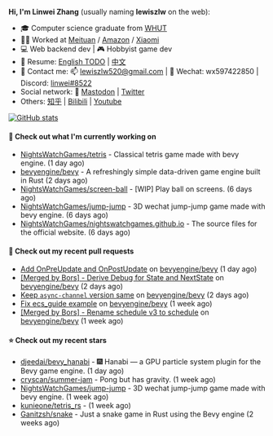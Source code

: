 **Hi, I'm Linwei Zhang** (usually naming **lewiszlw** on the web):
- 🎓 Computer science graduate from [WHUT](https://en.wikipedia.org/wiki/Wuhan_University_of_Technology)
- 👨‍💻 Worked at [Meituan](https://about.meituan.com/home) / [Amazon](https://www.amazon.com/) / [Xiaomi](https://www.mi.com/)
- 💻 Web backend dev | 🎮 Hobbyist game dev
- 📄 Resume: [English TODO](https://github.com/lewiszlw/lewiszlw/blob/main/Resume_EN.md) | [中文](https://github.com/lewiszlw/lewiszlw/blob/main/Resume_CN.md)
- 📱 Contact me: 📫 [lewiszlw520@gmail.com](mailto:lewiszlw520@gmail.com) | 💬 Wechat: wx597422850 | Discord: [linwei#8522](http://discordapp.com/users/891664307035713576)
- Social network: 🦣 [Mastodon](https://mastodon.world/@lewiszlw) | [Twitter](https://twitter.com/lewiszlw)
- Others: [知乎](https://www.zhihu.com/people/tian-qian-zhu-wu-ya) | [Bilibili](https://space.bilibili.com/43876861) | [Youtube](https://www.youtube.com/channel/UCnvri1tqAjxsp9nGQ63zUNw)

[![GitHub stats](https://github-readme-stats.vercel.app/api?username=lewiszlw&count_private=true&show_icons=true&theme=solarized-dark&include_all_commits=true)](https://github.com/anuraghazra/github-readme-stats)

#### 👷 Check out what I'm currently working on

- [NightsWatchGames/tetris](https://github.com/NightsWatchGames/tetris) - Classical tetris game made with bevy engine. (1 day ago)
- [bevyengine/bevy](https://github.com/bevyengine/bevy) - A refreshingly simple data-driven game engine built in Rust (2 days ago)
- [NightsWatchGames/screen-ball](https://github.com/NightsWatchGames/screen-ball) - [WIP] Play ball on screens. (6 days ago)
- [NightsWatchGames/jump-jump](https://github.com/NightsWatchGames/jump-jump) - 3D wechat jump-jump game made with bevy engine. (6 days ago)
- [NightsWatchGames/nightswatchgames.github.io](https://github.com/NightsWatchGames/nightswatchgames.github.io) - The source files for the official website. (6 days ago)

#### 🔨 Check out my recent pull requests

- [Add OnPreUpdate and OnPostUpdate](https://github.com/bevyengine/bevy/pull/7673) on [bevyengine/bevy](https://github.com/bevyengine/bevy) (1 day ago)
- [[Merged by Bors] - Derive Debug for State and NextState](https://github.com/bevyengine/bevy/pull/7651) on [bevyengine/bevy](https://github.com/bevyengine/bevy) (2 days ago)
- [Keep `async-channel` version same](https://github.com/bevyengine/bevy/pull/7648) on [bevyengine/bevy](https://github.com/bevyengine/bevy) (2 days ago)
- [Fix ecs_guide example](https://github.com/bevyengine/bevy/pull/7566) on [bevyengine/bevy](https://github.com/bevyengine/bevy) (1 week ago)
- [[Merged by Bors] - Rename schedule v3 to schedule](https://github.com/bevyengine/bevy/pull/7519) on [bevyengine/bevy](https://github.com/bevyengine/bevy) (1 week ago)

#### ⭐ Check out my recent stars

- [djeedai/bevy_hanabi](https://github.com/djeedai/bevy_hanabi) - 🎆 Hanabi — a GPU particle system plugin for the Bevy game engine. (1 day ago)
- [cryscan/summer-jam](https://github.com/cryscan/summer-jam) - Pong but has gravity. (1 week ago)
- [NightsWatchGames/jump-jump](https://github.com/NightsWatchGames/jump-jump) - 3D wechat jump-jump game made with bevy engine. (1 week ago)
- [kunieone/tetris_rs](https://github.com/kunieone/tetris_rs) -  (1 week ago)
- [Ganitzsh/snake](https://github.com/Ganitzsh/snake) - Just a snake game in Rust using the Bevy engine (2 weeks ago)
